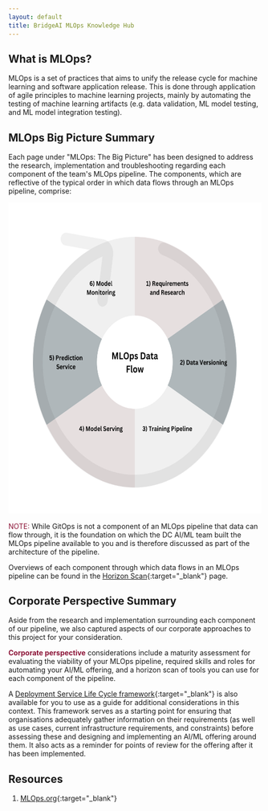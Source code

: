 ```yaml
---
layout: default
title: BridgeAI MLOps Knowledge Hub
---
```


## What is MLOps?

MLOps is a set of practices that aims to unify the release cycle for machine learning and software application release. This is done through application of agile principles to machine learning projects, mainly by automating the testing of machine learning artifacts (e.g. data validation, ML model testing, and ML model integration testing).


## MLOps Big Picture Summary

Each page under "MLOps: The Big Picture" has been designed to address the research, implementation and troubleshooting regarding each component of the team's MLOps pipeline. The components, which are reflective of the typical order in which data flows through an MLOps pipeline, comprise:

<img src="./assets/pipeline.png" width="619.5" height="619.5" alt="MLOps Pipeline Data FLow" class="center"/>

<!-- this image is to be replaced with flow diagram, to better show the data that flows through each stage -->


<span style="color:#8C1437">NOTE:</span> While GitOps is not a component of an MLOps pipeline that data can flow through, it is the foundation on which the DC AI/ML team built the MLOps pipeline available to you and is therefore discussed as part of the architecture of the pipeline.

Overviews of each component through which data flows in an MLOps pipeline can be found in the [Horizon Scan](../corporate_perspective/prerequisites.html#architecture-overview){:target="_blank"} page.

## Corporate Perspective Summary

Aside from the research and implementation surrounding each component of our pipeline, we also captured aspects of our corporate approaches to this project for your consideration. 

<span style="color:#8C1437"><b>Corporate perspective</b></span> considerations include a maturity assessment for evaluating the viability of your MLOps pipeline, required skills and roles for automating your AI/ML offering, and a horizon scan of tools you can use for each component of the pipeline. 

A [Deployment Service Life Cycle framework](../corporate_perspective/deployment_lifecycle.html){:target="_blank"} is also available for you to use as a guide for additional considerations in this context. This framework serves as a starting point for ensuring that organisations adequately gather information on their requirements (as well as use cases, current infrastructure requirements, and constraints) before assessing these and designing and implementing an AI/ML offering around them. It also acts as a reminder for points of review for the offering after it has been implemented. 

## Resources

1. [MLOps.org](https://ml-ops.org/){:target="_blank"}